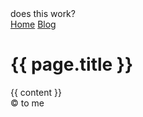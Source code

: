 <html lang="en">
  <head>
    <meta charset="utf-8">
    <title>TITLE</title>
    
  </head>
  <body>
    does this work?
    <nav>
      <a href="/">Home</a>
      <a href="/blog/">Blog</a>
    </nav>
    <h1>{{ page.title }}</h1>
    <section>
      {{ content }}
    </section>
    <footer>
      &copy; to me
    </footer>
  </body>
</html>
